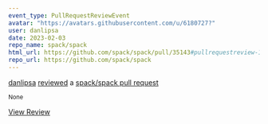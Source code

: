 ```yaml
---
event_type: PullRequestReviewEvent
avatar: "https://avatars.githubusercontent.com/u/6180727?"
user: danlipsa
date: 2023-02-03
repo_name: spack/spack
html_url: https://github.com/spack/spack/pull/35143#pullrequestreview-1283900501
repo_url: https://github.com/spack/spack
---
```


<a href='https://github.com/danlipsa' target='_blank'>danlipsa</a> <a href='https://github.com/spack/spack/pull/35143#pullrequestreview-1283900501' target='_blank'>reviewed</a> a <a href='https://github.com/spack/spack/pull/35143' target='_blank'>spack/spack pull request</a>

<small>None</small>

<a href='https://github.com/spack/spack/pull/35143#pullrequestreview-1283900501' target='_blank'>View Review</a>